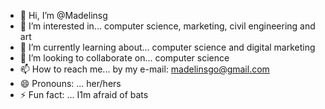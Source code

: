 - 👋 Hi, I’m @Madelinsg
- 👀 I’m interested in... computer science, marketing, civil engineering and art
- 🌱 I’m currently learning about... computer science and digital marketing
- 💞️ I’m looking to collaborate on... computer science
- 📫 How to reach me... by my e-mail: madelinsgo@gmail.com
- 😄 Pronouns: ... her/hers
- ⚡ Fun fact: ... I1m afraid of bats

<!---
Madelinsg/Madelinsg is a ✨ special ✨ repository because its `README.md` (this file) appears on your GitHub profile.
You can click the Preview link to take a look at your changes.
--->

